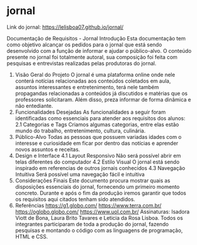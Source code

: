 # jornal

Link do jornal: https://lelisboa07.github.io/jornal/

Documentação de Requisitos - Jornal
Introdução
Esta documentação tem como objetivo alcançar os pedidos para o jornal que está sendo 
desenvolvido com a função de informar e ajudar o público-alvo. O conteúdo presente no jornal 
foi totalmente autoral, sua composição foi feita com pesquisas e entrevistas realizadas pelas 
produtoras do jornal.
1. Visão Geral do Projeto
O jornal é uma plataforma online onde nele conterá notícias relacionadas aos conteúdos 
coletados em aula, assuntos interessantes e entretenimento, terá nele também propagandas 
relacionadas a conteúdos já discutidos e matérias que os professores solicitaram. Além disso, 
preza informar de forma dinâmica e não entediante. 
2. Funcionalidades Desejadas
As funcionalidades a seguir foram identificadas como essenciais para atender aos requisitos 
dos alunos:
2.1 Categorias e Tags
Criamos algumas categorias, entre elas estão mundo 
do trabalho, entretenimento, cultura, culinária.
3. Público-Alvo
Todas as pessoas que possuem variadas idades com o interesse e curiosidade em ficar 
por dentro das notícias e aprender novos assuntos e receitas.
4. Design e Interface
4.1 Layout Responsivo
Não será possível abrir em telas diferentes do 
computador
4.2 Estilo Visual
O jornal está sendo inspirado em referencias de 
outros jornais conhecidos 
4.3 Navegação Intuitiva
Será possível uma navegação fácil e intuitiva 
5. Considerações Finais
Este documento procura mostrar quais as disposições essenciais do jornal, fornecendo um 
primeiro momento concreto. Durante e após o fim da produção iremos garantir que todos os 
requisitos aqui citados tenham sido atendidos.
6. Referências
https://g1.globo.com/
https://www.terra.com.br/
https://oglobo.globo.com/
https://www.uol.com.br/
Assinaturas:
Isadora Viott de Bona, Laura Brito Tavares e Leticia da Rosa Lisboa. Todos os integrantes 
participaram de toda a produção do jornal, fazendo pesquisas e montando o código com as 
linguagens de programação, HTML e CSS.
